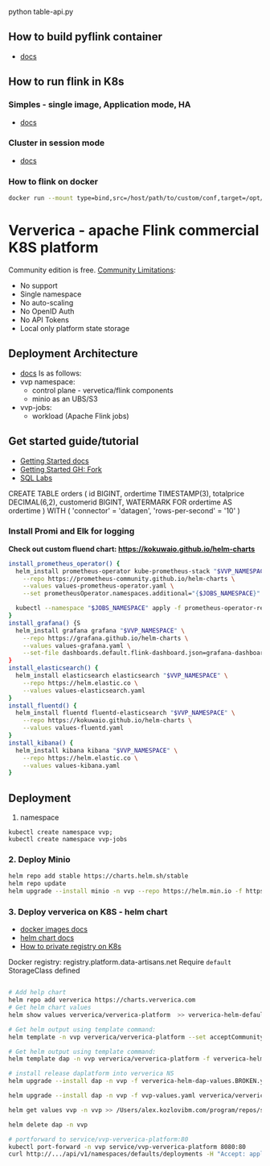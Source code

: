 python table-api.py

## How to build pyflink container
- [docs](https://nightlies.apache.org/flink/flink-docs-release-1.14/docs/deployment/resource-providers/standalone/docker/#enabling-python)

## How to run flink in K8s

### Simples - single image, Application mode, HA
- [docs](https://flink.apache.org/2021/02/10/native-k8s-with-ha.html#example-application-cluster-with-ha)

### Cluster in session mode
- [docs](https://nightlies.apache.org/flink/flink-docs-release-1.14/docs/deployment/resource-providers/standalone/kubernetes/#introduction)

### How to flink on docker
```sh
docker run --mount type=bind,src=/host/path/to/custom/conf,target=/opt/flink/conf flink:1.14.3-scala_2.11 <jobmanager|standalone-job|taskmanager>
```

# Ververica - apache Flink commercial K8S platform
Community edition is free. 
[Community Limitations](https://www.ververica.com/pricing-editions):
- No support
- Single namespace
- No auto-scaling
- No OpenID Auth
- No API Tokens
- Local only platform state storage

## Deployment Architecture
- [docs](https://docs.ververica.com/v1.3/platform/index.html)
Is as follows:
- vvp namespace: 
  - control plane - vervetica/flink components
  - minio as an UBS/S3
- vvp-jobs: 
  - workload (Apache Flink jobs)

## Get started guide/tutorial
- [Getting Started docs](https://docs.ververica.com/getting_started/index.html)
- [Getting Started GH: Fork](https://github.com/alex-y-kozlov-sandbox/ververica-platform-playground)
- [SQL Labs](https://docs.ververica.com/getting_started/sql_development.html)

CREATE TABLE orders (
  id BIGINT,
  ordertime TIMESTAMP(3),
  totalprice DECIMAL(6,2),
  customerid BIGINT,
  WATERMARK FOR ordertime AS ordertime
) WITH (
  'connector' = 'datagen',
  'rows-per-second' = '10'
)

### Install Promi and Elk for logging
**Check out custom fluend chart: https://kokuwaio.github.io/helm-charts**

```sh
install_prometheus_operator() {
  helm_install prometheus-operator kube-prometheus-stack "$VVP_NAMESPACE" \
    --repo https://prometheus-community.github.io/helm-charts \
    --values values-prometheus-operator.yaml \
    --set prometheusOperator.namespaces.additional="{$JOBS_NAMESPACE}" \

  kubectl --namespace "$JOBS_NAMESPACE" apply -f prometheus-operator-resources/service-monitor.yaml
}
install_grafana() {S
  helm_install grafana grafana "$VVP_NAMESPACE" \
    --repo https://grafana.github.io/helm-charts \
    --values values-grafana.yaml \
    --set-file dashboards.default.flink-dashboard.json=grafana-dashboard.json
}
install_elasticsearch() {
  helm_install elasticsearch elasticsearch "$VVP_NAMESPACE" \
    --repo https://helm.elastic.co \
    --values values-elasticsearch.yaml
}
install_fluentd() {
  helm_install fluentd fluentd-elasticsearch "$VVP_NAMESPACE" \
    --repo https://kokuwaio.github.io/helm-charts \
    --values values-fluentd.yaml
}
install_kibana() {
  helm_install kibana kibana "$VVP_NAMESPACE" \
    --repo https://helm.elastic.co \
    --values values-kibana.yaml
}
```
## Deployment
1. namespace 
```
kubectl create namespace vvp; 
kubectl create namespace vvp-jobs
```
### 2. Deploy Minio
```sh
helm repo add stable https://charts.helm.sh/stable
helm repo update
helm upgrade --install minio -n vvp --repo https://helm.min.io -f https://raw.githubusercontent.com/alex-y-kozlov-sandbox/ververica-platform-playground/release-2.6/values-minio.yaml minio

```
### 3. Deploy ververica on K8S - helm chart
- [docker images docs](https://docs.ververica.com/v1.3/platform/installation/images.html)
- [helm chart docs](https://docs.ververica.com/v1.3/platform/installation/helm.html)
- [How to private registry on K8s](https:/kubernetes.io/docs/tasks/configure-pod-container/configure-service-account/#add-imagepullsecrets-to-a-service-account)

Docker registry: registry.platform.data-artisans.net
Require ` default ` StorageClass defined

```sh

# Add help chart
helm repo add ververica https://charts.ververica.com
# Get helm chart values
helm show values ververica/ververica-platform  >> ververica-helm-default-values.yaml

# Get helm output using template command:
helm template -n vvp ververica/ververica-platform --set acceptCommunityEditionLicense=true >> ververica-helm-tmpl.yaml

# Get helm output using template command:
helm template dap -n vvp ververica/ververica-platform -f ververica-helm-dap-values.yaml >> ververica-helm-dap-tmpl.yaml

# install release daplatform into ververica NS
helm upgrade --install dap -n vvp -f ververica-helm-dap-values.BROKEN.yaml ververica/ververica-platform

helm upgrade --install dap -n vvp -f vvp-values.yaml ververica/ververica-platform

helm get values vvp -n vvp >> /Users/alex.kozlovibm.com/program/repos/sandbox/flink-playgrounds/py-sandbox/ververica/vvp-values.yaml

helm delete dap -n vvp

# portforward to service/vvp-ververica-platform:80
kubectl port-forward -n vvp service/vvp-ververica-platform 8080:80
curl http://.../api/v1/namespaces/defaults/deployments -H "Accept: application/yaml"
```